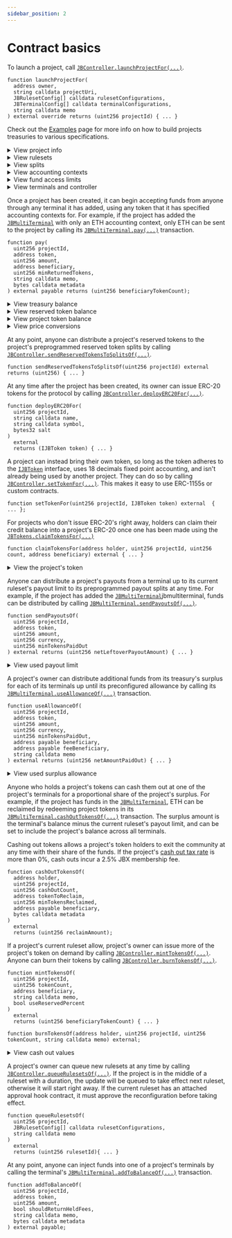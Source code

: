 ```yaml
---
sidebar_position: 2
---
```


# Contract basics

To launch a project, call [`JBController.launchProjectFor(...)`](/v4/api/core/contracts/jbcontroller/#launchprojectfor).

```
function launchProjectFor(
  address owner,
  string calldata projectUri,
  JBRulesetConfig[] calldata rulesetConfigurations,
  JBTerminalConfig[] calldata terminalConfigurations,
  string calldata memo
) external override returns (uint256 projectId) { ... }
```

Check out the [Examples](/v4/build/examples.md) page for more info on how to build projects treasuries to various specifications.

<details>

<summary>View project info</summary>

Launching a project will mint a new ERC-721 in the [`JBProjects`](/v4/api/core/contracts/jbprojects) contract. The owner can be found using [`JBProjects.ownerOf(...)`](https://docs.openzeppelin.com/contracts/4.x/api/core/token/erc721#IERC721-ownerOf-uint256-).

```
function ownerOf(uint256 projectId) external returns (address owner) { ... }
```

A link to the project's metadata can be found using [`JBController.uriOf(...)`](/v4/api/core/contracts/jbcontroller/#uriof).

```
function uriOf(uint256 projectId) external view returns (string memory)
```

</details>

<details>

<summary>View rulesets</summary>

Ruleset data can be found in the [`JBController`](/v4/api/core/contracts/jbcontroller/) contract. 

```
function getRulesetOf(
  uint256 projectId,
  uint256 rulesetId
) external view returns (JBRuleset memory ruleset, JBRulesetMetadata memory metadata)
```

The project's current ruleset can be found using [`JBController.currentRulesetOf(...)`](/v4/api/core/contracts/jbcontroller/#currentrulesetof).

```
function currentRulesetOf(uint256 projectId) external view returns (JBRuleset memory ruleset, JBRulesetMetadata memory metadata)
```

The project's upcoming ruleset can be found using [`JBController.upcomingRulesetOf(...)`](/v4/api/core/contracts/jbcontroller/#upcomingrulesetof).

By default, the upcoming ruleset is a copy of the current one that starts immediately afterwards, using a discounted weight if applicable.

If the project has proposed a reconfiguration, the upcoming ruleset will reflect the changes once they are approved by the current ruleset's ballot. Reconfigurations during a ruleset with no ballot are automatically queued.

The project has no upcoming ruleset if the current ruleset has no duration.

```
function upcomingRulesetOf(uint256 projectId) external view returns (JBRuleset memory ruleset, JBRulesetMetadata memory metadata)
```

The project's latest configured ruleset can be found using [`JBController.latestConfiguredRulesetOf(...)`](/v4/api/core/contracts/jbcontroller/#latestconfiguredrulesetof).

```
function latestQueuedRulesetOf(uint256 projectId) external view returns (JBRuleset memory, JBRulesetMetadata memory metadata, JBApprovalStatus);
```

All of a project's rulesets can be found using [`JBController.allRulesetsOf(...)`](/v4/api/core/contracts/jbcontroller/#allrulesetsof).

```
function allRulesetsOf(uint256 projectId) external view returns (JBRuleset[] memory rulesets, JBRulesetMetadata[] memory metadata);
```

</details>

<details>

<summary>View splits</summary>

A project's splits data can be found in the [`JBSplits`](/v4/api/core/contracts/jbsplits) contract. A set of splits used for any particular functionality during any particular rulesets configuration can be found using [`JBSplit.splitsOf(...)`](/v4/api/core/contracts/jbsplitsstore/#splitsof). 

```
function splitsOf(uint256 projectId, uint256 rulesetId, uint256 groupId) external view returns (JBSplit[] memory)
```

</details>

<details>

<summary>View accounting contexts</summary>

A project's accounting contexts data can be found in its [`IJBTerminal`](/v4/api/core/interfaces/ijbterminal) contracts. For example, if a project is using the [`JBMultiTerminal`](/v4/api/core/contracts/jbmultiterminal) contract, its accounting contexts can be found through its [`JBMultiTerminal.accountingContextsOf(...)`](/v4/api/core/contracts/jbmultiterminal/#accountingcontextsof) transaction.

```javascript
function accountingContextsOf(uint256 projectId) external view returns (JBAccountingContext[] memory) { ... }
```

Or, through the [`JBMultiTerminal.accountingContextForTokenOf(...)`](/v4/api/core/contracts/jbmultiterminal/#accountingcontextfortokenof) transaction.

```javascript
function accountingContextForTokenOf(
    uint256 projectId,
    address token
)
    external view returns (JBAccountingContext memory) { ... }
```

</details>
<details>

<summary>View fund access limits</summary>

Constraints on accessing a project's funds can found in the [`JBFundAccessLimits`](/v4/api/core/contracts/jbfundaccesslimits/) contract. The payout limit of any terminal during any ruleset using any token with any currency can be found using [`JBFundAccessLimits.payoutLimitOf(...)`](/v4/api/core/contracts/jbfundaccesslimits/#payoutlimitof). 

```
function payoutLimitOf(
  uint256 projectId,
  uint256 rulesetId,
  address terminal,
  address token,
  uint256 currency
) external view returns (uint256 payoutLimit);
```

Or, get all limits for any currency 

```
function payoutLimitsOf(
  uint256 projectId,
  uint256 rulesetId,
  address terminal,
  address token
) external view returns (JBCurrencyAmount[] memory payoutLimits);
```

The surplus allowance from any terminal during any ruleset using any token with any currency can be found using [`JBFundAccessLimits.surplusAllowanceOf`](/v4/api/core/contracts/jbfundaccesslimits/#surplusallowanceof).

```
function surplusAllowanceOf(
    uint256 projectId,
    uint256 rulesetId,
    address terminal,
    address token,
    uint256 currency
) external view returns (uint256 surplusAllowance);
```

</details>

<details>

<summary>View terminals and controller</summary>

The [`JBDirectory`](/v4/api/core/contracts/jbdirectory/) contract stores addresses of terminals that a project is currently accepting funds through. A project's currently set terminals can be found using [`JBDirectory.terminalsOf(...)`](/v4/api/core/contracts/jbdirectory.md/#terminalsof), and the address of the terminal to which payments to projects should be sent for any token can be found using [`JBDirectory.primaryTerminalOf(...)`](/v4/api/core/contracts/jbdirectory.md/#primaryterminalof).

```
function terminalsOf(uint256 projectId) external view returns (IJBTerminal[] memory) { ... }
```

```
function primaryTerminalOf(uint256 projectId, address token) external view returns (IJBTerminal)
```

The [`JBDirectory`](/v4/api/core/contracts/jbdirectory/) contract also stores the address of the controller that is managing a project's rulesets and tokens. A projects current controller can be found using [`JBDirectory.controllerOf(...)`](/v4/api/core/contracts/jbdirectory/#controllerof).

```
function controllerOf(uint256 projectId) external view returns (IERC165) { ... }
```

</details>

Once a project has been created, it can begin accepting funds from anyone through any terminal it has added, using any token that it has specified accounting contexts for. For example, if the project has added the [`JBMultiTerminal`](/v4/api/core/contracts/or-payment-terminals/or-abstract/jbmultiterminal) with only an ETH accounting context, only ETH can be sent to the project by calling its [`JBMultiTerminal.pay(...)`](/v4/api/core/contracts/or-payment-terminals/or-abstract/jbmultiterminal/#pay) transaction.

```
function pay(
  uint256 projectId,
  address token,
  uint256 amount,
  address beneficiary,
  uint256 minReturnedTokens,
  string calldata memo,
  bytes calldata metadata
) external payable returns (uint256 beneficiaryTokenCount);
```


<details>

<summary>View treasury balance</summary>

A project's treasury balance can be found in the [`JBTerminalStore`](/v4/api/core/contracts/jbterminalstore) contract.

```
function balanceOf(address terminal, uint256 projectId, address token) external view returns (uint256);
```

The project's current surplus for a terminal can also be found in the [`JBTerminalStore`](/v4/api/core/contracts/jbterminalstore) contract.

```
function currentSurplusOf(
  address terminal,
  uint256 projectId,
  JBAccountingContext[] calldata accountingContexts,
  uint256 decimals,
  uint256 currency
) external view returns (uint256);
```

The [`JBTerminalStore`](/v4/api/core/contracts/jterminalStore) can also resolve the total amount of overflow in all of a project's terminals using [`JBTerminalStore.currentTotalSurplusOf(...)`](/v4/api/core/contracts/jbsingletokenpaymentterminalstore3_1_1/#currenttotalsurplusof). 

```
function currentTotalSurplusOf(
  uint256 projectId,
  uint256 decimals,
  uint256 currency
)
  external
  view
  returns (uint256);
```

</details>

<details>

<summary>View reserved token balance</summary>

A project's undistributed reserved token balance can be found in the project's current controller. For example in the [`JBController`](/v4/api/core/contracts/jbcontroller/), this balance can be found using [`JBController.pendingReservedTokenBalanceOf(...)`](/v4/api/core/contracts/jbcontroller3_1/#pendingreservedtokenbalancesof).

```
function pendingReservedTokenBalanceOf(uint256 projectId) external view returns (uint256) { ... }
```

For projects using [`JBController`](/v4/api/core/contracts/jbcontroller/), the project token's total supply including any allocated reserved tokens that have yet to be distributed can be found in using [`JBController.totalTokenSupplyWithReservedTokensOf(...)`](/v4/api/core/contracts/jbcontroller/#totaltokensupplywithreservedtokens).

```
function totalTokenSupplyWithReservedTokensOf(uint256 projectId) external view returns (uint256) { ... }
```
</details>

<details>

<summary>View project token balance</summary>

Each holder's balance of a project's token can be found in the [`JBTokens`](/v4/api/core/contracts/jbtokens) contract. The balance can be found using [`JBTokens.totalBalanceOf(...)`](/v4/api/core/contracts/jbtokens.md/#totalBalanceof).

```
function totalBalanceOf(address holder, uint256 projectId) external view returns (uint256 result) { ... }
```

To only retrieve a holder's internally tracked token credit balance, use [`JBTokens.creditBalanceOf(...)`](/v4/api/core/contracts/jbtokens/#creditbalanceof)

```
function creditBalanceOf(address holder, uint256 projectId) external view returns (uint256) { ... }
```

</details>

<details>

<summary>View price conversions</summary>

The protocol uses price feeds to convert values from one currency to another when sending payouts, using surplus allowances, issuing project tokens when payments are received in various currencies, and more. Current currency indexes can be found in [`JBCurrencyIds`](/v4/api/core/libraries/JBCurrencyIds.md). If the currency strongly correlates to an ERC-20, it is cusom to use the first 32 bytes of its address as the currency. Since ETH is treated using [`JBConstants.NATIVE_TOKEN`](/div/api/core/libraries/jbconstants), its currency is `61166`. New currencies and price feeds can be added in the future.

The same price feeds the protocol uses internally can be accessed externally through the [`JBPrices`](/v4/api/core/contracts/jbprices) contract using [`JBPrices.pricePerUnitOf(...)`](/v4/api/core/contracts/jbprices/#priceperunitof.md). 

```
function pricePerUnitOf(
  uint256 projectId,
  uint256 pricingCurrency,
  uint256 unitCurrency,
  uint256 decimals
) external view returns (uint256) { ... }
```

</details>


At any point, anyone can distribute a project's reserved tokens to the project's preprogrammed reserved token splits by calling [`JBController.sendReservedTokensToSplitsOf(...)`](/v4/api/core/contracts/jbcontroller/#sendreservedtokenstosplitsof).

```
function sendReservedTokensToSplitsOf(uint256 projectId) external returns (uint256) { ... }
```

At any time after the project has been created, its owner can issue ERC-20 tokens for the protocol by calling [`JBController.deployERC20For(...)`](/v4/api/core/contracts/jbcontroller/#deployerc20for).

```
function deployERC20For(
  uint256 projectId,
  string calldata name,
  string calldata symbol,
  bytes32 salt
)
  external
  returns (IJBToken token) { ... }
```

A project can instead bring their own token, so long as the token adheres to the [`IJBToken`](/v4/api/core/interfaces/IJBToken.md) interface, uses 18 decimals fixed point accounting, and isn't already being used by another project. They can do so by calling [`JBController.setTokenFor(...)`](/v4/api/core/contracts/jbcontroller.md/#settokenfor). This makes it easy to use ERC-1155s or custom contracts.

```
function setTokenFor(uint256 projectId, IJBToken token) external  { ... };
```

For projects who don't issue ERC-20's right away, holders can claim their credit balance into a project's ERC-20 once one has been made using the [`JBTokens.claimTokensFor(...)`](/v4/api/core/contracts/jbtokens/claimtokensfor)

```
function claimTokensFor(address holder, uint256 projectId, uint256 count, address beneficiary) external { ... }
```

<details>

<summary>View the project's token</summary>

The token currently being used by a project can be found in the [`JBTokens`](/v4/api/core/contracts/JBTokens.md) contract by using [`JBTokens.tokenOf(...)`](/v4/api/core/contracts/jbtokens.md/#tokenof). This will return a zero address if the project hasn't yet issued tokens or changed into a custom token.

```
function tokenOf(uint256 _projectId) external view override returns (IJBToken) { ... }
```

</details>

Anyone can distribute a project's payouts from a terminal up to its current ruleset's payout limit to its preprogrammed payout splits at any time. For example, if the project has added the [`JBMultiTerminal`](/v4/api/core/contracts/or-payment-terminals/)jbmultiterminal, funds can be distributed by calling [`JBMultiTerminal.sendPayoutsOf(...)`](/v4/api/core/contracts/or-payment-terminals/or-abstract/jbmultiterminal/#sendpayoutsof).

```
function sendPayoutsOf(
  uint256 projectId,
  address token,
  uint256 amount,
  uint256 currency,
  uint256 minTokensPaidOut
) external returns (uint256 netLeftoverPayoutAmount) { ... }
```

<details>

<summary>View used payout limit</summary>

Any payout limit used by a project can be found in the terminal store contract for each terminal by calling [`JBTerminalStore.usedPayoutLimitOf(...)`](/v4/api/core/contracts/jbterminalstore/#usedpayoutlimitof).

```
function usedPayoutLimitOf(
  address terminal,
  uint256 projectId,
  address token,
  uint256 rulesetCycleNumber,
  uint256 currency
) external view returns (uint256) { ... }
```

</details>

A project's owner can distribute additional funds from its treasury's surplus for each of its terminals up until its preconfigured allowance by calling its [`JBMultiTerminal.useAllowanceOf(...)`](/v4/api/core/contracts/or-payment-terminals/or-abstract/jbpayoutredemptionpaymentterminal3_1_1/#useallowanceof) transaction.

```
function useAllowanceOf(
  uint256 projectId,
  address token,
  uint256 amount,
  uint256 currency,
  uint256 minTokensPaidOut,
  address payable beneficiary,
  address payable feeBeneficiary,
  string calldata memo
) external returns (uint256 netAmountPaidOut) { ... }
```

<details>

<summary>View used surplus allowance</summary>

Any surplus allowance used can also be found in the terminal store contracts for each terminal using [`JBTerminalStore.usedSurplusAllowanceOf(...)`](/v4/api/core/contracts/jbterminalstore/#usedSurplusAllowanceof).

```
function usedSurplusAllowanceOf(
  address terminal,
  uint256 projectId,
  address token,
  uint256 rulesetId,
  uint256 currency
)
  external view returns (uint256) { ... }
```

</details>

Anyone who holds a project's tokens can cash them out at one of the project's terminals for a proportional share of the project's surplus. For example, if the project has funds in the [`JBMultiTerminal`](/v4/api/core/contracts/jbmultiterminal), ETH can be reclaimed by redeeming project tokens in its [`JBMultiTerminal.cashOutTokensOf(...)`](/v4/api/core/contracts/jbmultiterminal/#cashouttokensof) transaction. The surplus amount is the terminal's balance minus the current ruleset's payout limit, and can be set to include the project's balance across all terminals.

Cashing out tokens allows a project's token holders to exit the community at any time with their share of the funds. If the project's [cash out tax rate](/v4/learn/glossary/cash-out-rate/) is more than 0%, cash outs incur a 2.5% JBX membership fee.

```
function cashOutTokensOf(
  address holder,
  uint256 projectId,
  uint256 cashOutCount,
  address tokenToReclaim,
  uint256 minTokensReclaimed,
  address payable beneficiary,
  bytes calldata metadata
)
  external
  returns (uint256 reclaimAmount);
```

If a project's current ruleset allow, project's owner can issue more of the project's token on demand lby calling [`JBController.mintTokensOf(...)`](/v4/api/core/contracts/or-controller/jbcontroller.md/#mintTokensOf). Anyone can burn their tokens by calling [`JBController.burnTokensOf(...)`](/v4/api/core/contracts/jbtokens.md/#burnTokensOf).

```
function mintTokensOf(
  uint256 projectId,
  uint256 tokenCount,
  address beneficiary,
  string calldata memo,
  bool useReservedPercent
)
  external
  returns (uint256 beneficiaryTokenCount) { ... }
```

```
function burnTokensOf(address holder, uint256 projectId, uint256 tokenCount, string calldata memo) external;
```

<details>

<summary>View cash out values</summary>

Any surplus allowance used can also be found in the terminal store contracts for each terminal using [`JBTerminalStore.usedSurplusAllowanceOf(...)`](/v4/api/core/contracts/jbterminalstore/#usedSurplusAllowanceof).

```
function currentReclaimableSurplusOf(
  uint256 projectId,
  uint256 tokenCount,
  uint256 totalSupply,
  uint256 surplus
)
  external view returns (uint256) { ... }
```

or, to determine the surplus of a project from its terminals, use [`JBTerminalStore.currentReclaimableSurplusOf(...)`](/v4/api/core/contracts/jbterminalstore/#currentreclaimablesurplusof).

```
function currentReclaimableSurplusOf(
  uint256 projectId,
  uint256 cashOutCount,
  IJBTerminal[] calldata terminals,
  JBAccountingContext[] calldata accountingContexts,
  uint256 decimals,
  uint256 currency
)
  external view returns (uint256) { ... }
```

</details>

A project's owner can queue new rulesets at any time by calling [`JBController.queueRulesetsOf(...)`](/v4/api/core/contracts/jbcontroller/#queueRulesetsof). If the project is in the middle of a ruleset with a duration, the update will be queued to take effect next ruleset, otherwise it will start right away. If the current ruleset has an attached approval hook contract, it must approve the reconfiguration before taking effect.

```
function queueRulesetsOf(
  uint256 projectId,
  JBRulesetConfig[] calldata rulesetConfigurations,
  string calldata memo
)
  external
  returns (uint256 rulesetId){ ... }
```


At any point, anyone can inject funds into one of a project's terminals by calling the terminal's [`JBMultiTerminal.addToBalanceOf(...)`](/v4/api/core/contracts/jbmultiterminal/#addtobalanceof) transaction.

```
function addToBalanceOf(
  uint256 projectId,
  address token,
  uint256 amount,
  bool shouldReturnHeldFees,
  string calldata memo,
  bytes calldata metadata
) external payable;
```
